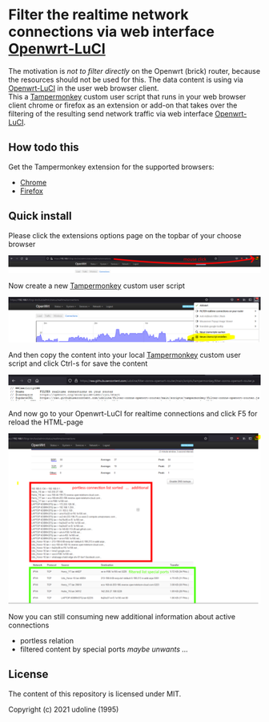 # Filter the realtime network connections via web interface [Openwrt-LuCI](https://openwrt.org/docs/guide-user/luci/start)

The motivation is *not to filter directly* on the Openwrt (brick) router, because the resources should not be used for this. 
The data content is using via [Openwrt-LuCI](https://openwrt.org/docs/guide-user/luci/start) in the user web browser client.  
This a [Tampermonkey](https://tampermonkey.net/) custom user script that runs in your web browser client chrome or firefox as an extension or add-on that takes over the filtering of the resulting send network traffic via web interface [Openwrt-LuCI](https://openwrt.org/docs/guide-user/luci/start).

## How todo this

Get the Tampermonkey extension for the supported browsers:
- [Chrome](https://chrome.google.com/webstore/detail/tampermonkey/dhdgffkkebhmkfjojejmpbldmpobfkfo/)
- [Firefox](https://addons.mozilla.org/en-US/firefox/addon/tampermonkey/)

## Quick install 

Please click the extensions options page on the topbar of your choose browser

![Screenshot](https://github.com/udoline/filter-conns-openwrt-router/blob/main/doc/screenshot/OpenWrt-luci-admin-status-realtime-connections.png)

Now create a new [Tampermonkey](https://tampermonkey.net/) custom user script

![Screenshot](https://github.com/udoline/filter-conns-openwrt-router/blob/main/doc/screenshot/Tampermonkey-UserScript-NEW.png)

And then copy the content into your local [Tampermonkey](https://tampermonkey.net/) custom user script and click Ctrl-s for save the content

![Screenshot](https://github.com/udoline/filter-conns-openwrt-router/blob/main/doc/screenshot/Tampermonkey-UserScript-Content-Raw.png)

And now go to your Openwrt-LuCI for realtime connections and click F5 for reload the HTML-page

![Screenshot](https://github.com/udoline/filter-conns-openwrt-router/blob/main/doc/screenshot/OpenWrt-luci-admin-status-realtime-connections-additional-output.png)

Now you can still consuming new additional information about active connections
- portless relation
- filtered content by special ports *maybe unwants ...*

## License

The content of this repository is licensed under MIT.

Copyright (c) 2021 udoline (1995)
